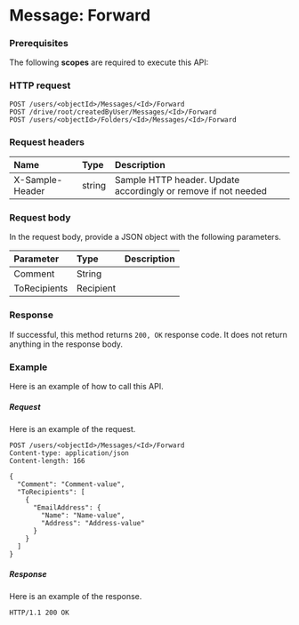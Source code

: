# Message: Forward


### Prerequisites
The following **scopes** are required to execute this API: 
### HTTP request
<!-- { "blockType": "ignored" } -->
```http
POST /users/<objectId>/Messages/<Id>/Forward
POST /drive/root/createdByUser/Messages/<Id>/Forward
POST /users/<objectId>/Folders/<Id>/Messages/<Id>/Forward

```
### Request headers
| Name       | Type | Description|
|:---------------|:--------|:----------|
| X-Sample-Header  | string  | Sample HTTP header. Update accordingly or remove if not needed|

### Request body
In the request body, provide a JSON object with the following parameters.

| Parameter	   | Type	|Description|
|:---------------|:--------|:----------|
|Comment|String||
|ToRecipients|Recipient||

### Response
If successful, this method returns `200, OK` response code. It does not return anything in the response body.

### Example
Here is an example of how to call this API.
##### Request
Here is an example of the request.
<!-- {
  "blockType": "request",
  "name": "message_forward"
}-->
```http
POST /users/<objectId>/Messages/<Id>/Forward
Content-type: application/json
Content-length: 166

{
  "Comment": "Comment-value",
  "ToRecipients": [
    {
      "EmailAddress": {
        "Name": "Name-value",
        "Address": "Address-value"
      }
    }
  ]
}
```

##### Response
Here is an example of the response.
<!-- {
  "blockType": "response",
  "truncated": false,
  "@odata.type": "microsoft.graph.none"
} -->
```http
HTTP/1.1 200 OK
```

<!-- uuid: 238a6bb5-d97b-4aad-ab29-57e9b8d9ed32
2015-10-24 21:49:47 UTC -->
<!-- {
  "type": "#page.annotation",
  "description": "Message: Forward",
  "keywords": "",
  "section": "documentation",
  "tocPath": ""
}-->